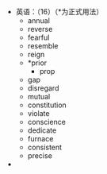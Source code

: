 - 英语：（16）（*为正式用法）
	- annual
	- reverse
	- fearful
	- resemble
	- reign
	- *prior
		- prop
	- gap
	- disregard
	- mutual
	- constitution
	- violate
	- conscience
	- dedicate
	- furnace
	- consistent
	- precise
-